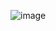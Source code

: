 ![image](https://user-images.githubusercontent.com/62060867/133321143-dc2b5cf8-56aa-4ffa-ac5a-31c307c7f1eb.png)
